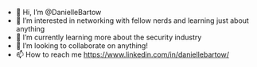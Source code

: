 - 👋 Hi, I’m @DanielleBartow
- 👀 I’m interested in networking with fellow nerds and learning just about anything 
- 🌱 I’m currently learning more about the security industry
- 💞️ I’m looking to collaborate on anything!
- 📫 How to reach me https://www.linkedin.com/in/daniellebartow/

<!---
DanielleBartow/DanielleBartow is a ✨ special ✨ repository because its `README.md` (this file) appears on your GitHub profile.
You can click the Preview link to take a look at your changes.
--->
